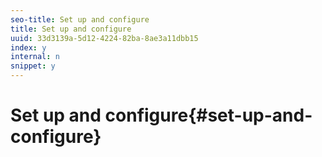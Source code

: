```yaml
---
seo-title: Set up and configure
title: Set up and configure
uuid: 33d3139a-5d12-4224-82ba-8ae3a11dbb15
index: y
internal: n
snippet: y
---
```


# Set up and configure{#set-up-and-configure}

